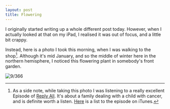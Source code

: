 ```yaml
---
layout: post
title: Flowering
---
```

I originally started writing up a whole different post today. However, when I actually looked at that on my iPad, I realised it was out of focus, and a little bit crappy. 

Instead, here is a photo I took this morning, when I was walking to the shop[^fn-Podcast]. Although it's mid January, and so the middle of winter here in the northern hemisphere, I noticed this flowering plant in somebody's front garden.
<!--break-->
![9/366](https://images.typed.com/eab5a147-78df-4c79-ad03-8c34790bb3f3/image.jpeg)

[^fn-Podcast]: As a side note, while taking this photo I was listening to a really excellent Episode of [Reply All](https://gimletmedia.com/show/reply-all/). It's about a family dealing with a child with cancer, and is definite worth a listen. [Here](https://itunes.apple.com/gb/podcast/reply-all/id941907967?mt=2&i=360276006) is a list to the episode on iTunes.
